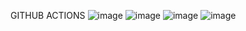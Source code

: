 GITHUB ACTIONS
![image](https://github.com/user-attachments/assets/b8c9c0f7-2917-43b9-bf3f-806e3ce560d2)
![image](https://github.com/user-attachments/assets/1c1fd72b-e8d6-4b7c-ae30-956ceaa6e252)
![image](https://github.com/user-attachments/assets/3f660f91-57bb-49c5-93d6-44590c0f9519)
![image](https://github.com/user-attachments/assets/59c704a7-b5d6-48d1-9fe0-22b9f63a8ce7)

